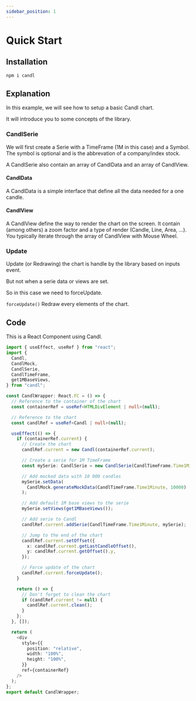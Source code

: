 ```yaml
---
sidebar_position: 1
---
```


# Quick Start

## Installation

```ts
npm i candl
```

## Explanation

In this example, we will see how to setup a basic Candl chart.

It will introduce you to some concepts of the library.

### CandlSerie

We will first create a Serie with a TimeFrame (1M in this case) and a Symbol.
The symbol is optional and is the abbrevation of a company/index stock.

A CandlSerie also contain an array of CandlData and an array of CandlView.

#### CandlData

A CandlData is a simple interface that define all the data needed for a one candle.

#### CandlView

A CandlView define the way to render the chart on the screen.
It contain (among others) a zoom factor and a type of render (Candle, Line, Area, ...).
You typically iterate through the array of CandlView with Mouse Wheel.

### Update

Update (or Redrawing) the chart is handle by the library based on inputs event.

But not when a serie data or views are set.

So in this case we need to forceUpdate.

`forceUpdate()` Redraw every elements of the chart.

## Code

This is a React Component using Candl.

```ts
import { useEffect, useRef } from "react";
import {
  Candl,
  CandlMock,
  CandlSerie,
  CandlTimeFrame,
  get1MBaseViews,
} from "candl";

const CandlWrapper: React.FC = () => {
  // Reference to the container of the chart
  const containerRef = useRef<HTMLDivElement | null>(null);

  // Reference to the chart
  const candlRef = useRef<Candl | null>(null);

  useEffect(() => {
    if (containerRef.current) {
      // Create the chart
      candlRef.current = new Candl(containerRef.current);

      // Create a serie for 1M TimeFrame
      const mySerie: CandlSerie = new CandlSerie(CandlTimeFrame.Time1Minute);

      // Add mocked data with 10 000 candles
      mySerie.setData(
        CandlMock.generateMockData(CandlTimeFrame.Time1Minute, 10000)
      );

      // Add default 1M base views to the serie
      mySerie.setViews(get1MBaseViews());

      // Add serie to Candl
      candlRef.current.addSerie(CandlTimeFrame.Time1Minute, mySerie);

      // Jump to the end of the chart
      candlRef.current.setOffset({
        x: candlRef.current.getLastCandleOffset(),
        y: candlRef.current.getOffset().y,
      });

      // Force update of the chart
      candlRef.current.forceUpdate();
    }

    return () => {
      // Don't forget to clean the chart
      if (candlRef.current != null) {
        candlRef.current.clean();
      }
    };
  }, []);

  return (
    <div
      style={{
        position: "relative",
        width: "100%",
        height: "100%",
      }}
      ref={containerRef}
    />
  );
};
export default CandlWrapper;
```
